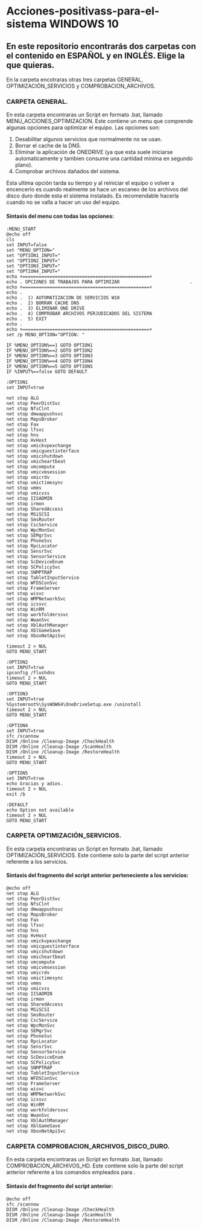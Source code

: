 # Acciones-positivass-para-el-sistema WINDOWS 10
## En este repositorio encontrarás dos carpetas con el contenido en ESPAÑOL y en INGLÉS. Elige la que quieras.

En la carpeta encotraras otras tres carpetas GENERAL, OPTIMIZACIÓN_SERVICIOS y COMPROBACION_ARCHIVOS.


### CARPETA GENERAL.
En esta carpeta encontraras un Script en formato .bat, llamado MENU_ACCIONES_OPTIMIZACION. 
Este contiene un menu que comprende algunas opciones para optimizar el equipo. 
Las opciones son: 
1. Desabilitar algunos servicios que normalmente no se usan.
2. Borrar el cache de la DNS.
3. Eliminar la aplicación de ONEDRIVE (ya que esta suele iniciarse automaticamente y tambien consume una cantidad minima en segundo plano).
4. Comprobar archivos dañados del sistema. 

Esta ultima opción tarda su tiempo y al reiniciar el equipo o volver a encencerlo es cuando realmente se hace un escaneo de los archivos del disco duro donde esta el sistema instalado. Es recomendable hacerla cuando no se valla a hacer un uso del equipo.

#### Sintaxis del menu con todas las opciones:
````
:MENU_START
@echo off
cls
set INPUT=false
set "MENU_OPTION="
set "OPTION1_INPUT="
set "OPTION2_INPUT="
set "OPTION3_INPUT="
set "OPTION4_INPUT="
echo +===============================================+
echo . OPCIONES DE TRABAJOS PARA OPTIMIZAR                          .
echo +===============================================+
echo .                                               
echo .  1) AUTOMATIZACION DE SERVICIOS W10           
echo .  2) BORRAR CACHE DNS                          
echo .  3) ELIMINAR ONE DRIVE                        
echo .  4) COMPROBAR ARCHIVOS PERJUDICADOS DEL SISTEMA    
echo .  5) EXIT                                      
echo .                                               
echo +===============================================+
set /p MENU_OPTION="OPTION: "

IF %MENU_OPTION%==1 GOTO OPTION1
IF %MENU_OPTION%==2 GOTO OPTION2
IF %MENU_OPTION%==3 GOTO OPTION3
IF %MENU_OPTION%==4 GOTO OPTION4
IF %MENU_OPTION%==5 GOTO OPTION5
IF %INPUT%==false GOTO DEFAULT

:OPTION1
set INPUT=true

net stop ALG
net stop PeerDistSvc
net stop NfsClnt
net stop dmwappushsvc
net stop MapsBroker
net stop Fax
net stop lfsvc
net stop hns
net stop HvHost
net stop vmickvpexchange
net stop vmicguestinterface
net stop vmicshutdown
net stop vmicheartbeat
net stop vmcompute
net stop vmicvmsession
net stop vmicrdv
net stop vmictimesync
net stop vmms
net stop vmicvss
net stop IISADMIN
net stop irmon
net stop SharedAccess
net stop MSiSCSI
net stop SmsRouter
net stop CscService
net stop WpcMonSvc
net stop SEMgrSvc
net stop PhoneSvc
net stop RpcLocator
net stop SensrSvc
net stop SensorService
net stop ScDeviceEnum
net stop SCPolicySvc
net stop SNMPTRAP
net stop TabletInputService
net stop WFDSConSvc
net stop FrameServer
net stop wisvc
net stop WMPNetworkSvc
net stop icssvc
net stop WinRM
net stop workfolderssvc
net stop WwanSvc
net stop XblAuthManager
net stop XblGameSave
net stop XboxNetApiSvc

timeout 2 > NUL
GOTO MENU_START

:OPTION2
set INPUT=true
ipconfig /flushdns
timeout 2 > NUL
GOTO MENU_START

:OPTION3
set INPUT=true
%Systemroot%\SysWOW64\OneDriveSetup.exe /uninstall
timeout 2 > NUL
GOTO MENU_START

:OPTION4
set INPUT=true
sfc /scannow
DISM /Online /Cleanup-Image /CheckHealth
DISM /Online /Cleanup-Image /ScanHealth
DISM /Online /Cleanup-Image /RestoreHealth
timeout 2 > NUL
GOTO MENU_START

:OPTION5
set INPUT=true
echo Gracias y adios.
timeout 2 > NUL
exit /b

:DEFAULT
echo Option not available
timeout 2 > NUL
GOTO MENU_START
````

### CARPETA OPTIMIZACIÓN_SERVICIOS.
En esta carpeta encontraras un Script en formato .bat, llamado OPTIMIZACIÓN_SERVICIOS. 
Este contiene solo la parte del script anterior referente a los servicios. 

#### Sintaxis del fragmento del script anterior perteneciente a los servicios:

````
@echo off
net stop ALG
net stop PeerDistSvc
net stop NfsClnt
net stop dmwappushsvc
net stop MapsBroker
net stop Fax
net stop lfsvc
net stop hns
net stop HvHost
net stop vmickvpexchange
net stop vmicguestinterface
net stop vmicshutdown
net stop vmicheartbeat
net stop vmcompute
net stop vmicvmsession
net stop vmicrdv
net stop vmictimesync
net stop vmms
net stop vmicvss
net stop IISADMIN
net stop irmon
net stop SharedAccess
net stop MSiSCSI
net stop SmsRouter
net stop CscService
net stop WpcMonSvc
net stop SEMgrSvc
net stop PhoneSvc
net stop RpcLocator
net stop SensrSvc
net stop SensorService
net stop ScDeviceEnum
net stop SCPolicySvc
net stop SNMPTRAP
net stop TabletInputService
net stop WFDSConSvc
net stop FrameServer
net stop wisvc
net stop WMPNetworkSvc
net stop icssvc
net stop WinRM
net stop workfolderssvc
net stop WwanSvc
net stop XblAuthManager
net stop XblGameSave
net stop XboxNetApiSvc

````

### CARPETA COMPROBACION_ARCHIVOS_DISCO_DURO.
En esta carpeta encontraras un Script en formato .bat, llamado COMPROBACION_ARCHIVOS_HD. 
Este contiene solo la parte del script anterior referente a los comandos empleados para . 

#### Sintaxis del fragmento del script anterior:

````
@echo off
sfc /scannow
DISM /Online /Cleanup-Image /CheckHealth
DISM /Online /Cleanup-Image /ScanHealth
DISM /Online /Cleanup-Image /RestoreHealth
````

